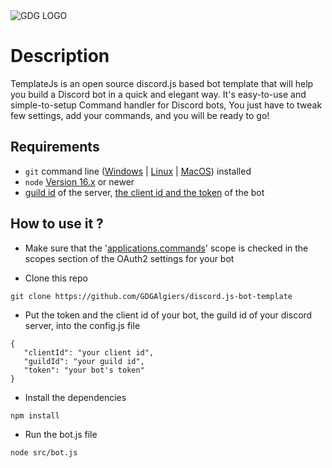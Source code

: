 <img src="https://www.gdgalgiers.com/static/gdg_algiers-86a26a90b5a8da9cdd3127750215f051.png" alt="GDG LOGO" >
<br>

# Description

TemplateJs is an open source discord.js based bot template that will help you build a Discord bot in a quick and elegant way. It's easy-to-use and simple-to-setup Command handler for Discord bots, You just have to tweak few settings, add your commands, and you will be ready to go!

## Requirements
* ```git``` command line ([Windows](https://git-scm.com/download/win) | [Linux](https://git-scm.com/download/linux) | [MacOS](https://git-scm.com/download/mac)) installed
* ```node``` [Version 16.x](https://nodejs.org/en/) or newer
* [guild id](https://poshbot.readthedocs.io/en/latest/guides/backends/setup-discord-backend/#find-your-guild-id-server-id) of the server, [the client id and the token](https://poshbot.readthedocs.io/en/latest/guides/backends/setup-discord-backend/#prerequisites) of the bot

## How to use it ?

* Make sure that the '[applications.commands](https://discord.com/developers/applications/)' scope is checked in the scopes section of the OAuth2 settings for your bot

* Clone this repo 
 ```git
 git clone https://github.com/GDGAlgiers/discord.js-bot-template
  ```
* Put the token and the client id of your bot, the guild id of your discord server, into the config.js file 

 ```
 {
	"clientId": "your client id",
	"guildId": "your guild id",
	"token": "your bot's token"
}
  ```
* Install the dependencies
```npm
npm install 
  ```
* Run the bot.js file 
```node
node src/bot.js 
  ```
